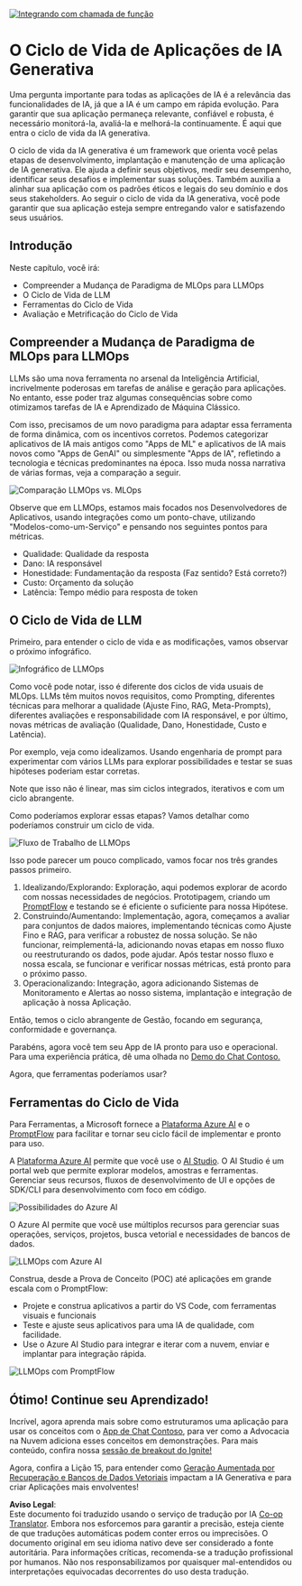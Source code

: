 <!--
CO_OP_TRANSLATOR_METADATA:
{
  "original_hash": "27a5347a5022d5ef0a72ab029b03526a",
  "translation_date": "2025-05-19T23:25:40+00:00",
  "source_file": "14-the-generative-ai-application-lifecycle/README.md",
  "language_code": "pt"
}
-->
[![Integrando com chamada de função](../../../translated_images/14-lesson-banner.0b85d0b37979269e80a18bb1e758e1ccca0a2195b426a0af666c8ad14aee60b0.pt.png)](https://aka.ms/gen-ai-lesson14-gh?WT.mc_id=academic-105485-koreyst)

# O Ciclo de Vida de Aplicações de IA Generativa

Uma pergunta importante para todas as aplicações de IA é a relevância das funcionalidades de IA, já que a IA é um campo em rápida evolução. Para garantir que sua aplicação permaneça relevante, confiável e robusta, é necessário monitorá-la, avaliá-la e melhorá-la continuamente. É aqui que entra o ciclo de vida da IA generativa.

O ciclo de vida da IA generativa é um framework que orienta você pelas etapas de desenvolvimento, implantação e manutenção de uma aplicação de IA generativa. Ele ajuda a definir seus objetivos, medir seu desempenho, identificar seus desafios e implementar suas soluções. Também auxilia a alinhar sua aplicação com os padrões éticos e legais do seu domínio e dos seus stakeholders. Ao seguir o ciclo de vida da IA generativa, você pode garantir que sua aplicação esteja sempre entregando valor e satisfazendo seus usuários.

## Introdução

Neste capítulo, você irá:

- Compreender a Mudança de Paradigma de MLOps para LLMOps
- O Ciclo de Vida de LLM
- Ferramentas do Ciclo de Vida
- Avaliação e Metrificação do Ciclo de Vida

## Compreender a Mudança de Paradigma de MLOps para LLMOps

LLMs são uma nova ferramenta no arsenal da Inteligência Artificial, incrivelmente poderosas em tarefas de análise e geração para aplicações. No entanto, esse poder traz algumas consequências sobre como otimizamos tarefas de IA e Aprendizado de Máquina Clássico.

Com isso, precisamos de um novo paradigma para adaptar essa ferramenta de forma dinâmica, com os incentivos corretos. Podemos categorizar aplicativos de IA mais antigos como "Apps de ML" e aplicativos de IA mais novos como "Apps de GenAI" ou simplesmente "Apps de IA", refletindo a tecnologia e técnicas predominantes na época. Isso muda nossa narrativa de várias formas, veja a comparação a seguir.

![Comparação LLMOps vs. MLOps](../../../translated_images/01-llmops-shift.82d7bf6eb2d98a01e35f234df654e9aa4ebec89792f274695a5da8dc3f388084.pt.png)

Observe que em LLMOps, estamos mais focados nos Desenvolvedores de Aplicativos, usando integrações como um ponto-chave, utilizando "Modelos-como-um-Serviço" e pensando nos seguintes pontos para métricas.

- Qualidade: Qualidade da resposta
- Dano: IA responsável
- Honestidade: Fundamentação da resposta (Faz sentido? Está correto?)
- Custo: Orçamento da solução
- Latência: Tempo médio para resposta de token

## O Ciclo de Vida de LLM

Primeiro, para entender o ciclo de vida e as modificações, vamos observar o próximo infográfico.

![Infográfico de LLMOps](../../../translated_images/02-llmops.287de964b5ce9577678b7f053efb3a3c92adf0852c882c5bae94c11b7563e4db.pt.png)

Como você pode notar, isso é diferente dos ciclos de vida usuais de MLOps. LLMs têm muitos novos requisitos, como Prompting, diferentes técnicas para melhorar a qualidade (Ajuste Fino, RAG, Meta-Prompts), diferentes avaliações e responsabilidade com IA responsável, e por último, novas métricas de avaliação (Qualidade, Dano, Honestidade, Custo e Latência).

Por exemplo, veja como idealizamos. Usando engenharia de prompt para experimentar com vários LLMs para explorar possibilidades e testar se suas hipóteses poderiam estar corretas.

Note que isso não é linear, mas sim ciclos integrados, iterativos e com um ciclo abrangente.

Como poderíamos explorar essas etapas? Vamos detalhar como poderíamos construir um ciclo de vida.

![Fluxo de Trabalho de LLMOps](../../../translated_images/03-llm-stage-flows.f3b87c210c1fe37084a7b7408877ff1688e2dc565694789820ec259e76d4ed05.pt.png)

Isso pode parecer um pouco complicado, vamos focar nos três grandes passos primeiro.

1. Idealizando/Explorando: Exploração, aqui podemos explorar de acordo com nossas necessidades de negócios. Prototipagem, criando um [PromptFlow](https://microsoft.github.io/promptflow/index.html?WT.mc_id=academic-105485-koreyst) e testando se é eficiente o suficiente para nossa Hipótese.
2. Construindo/Aumentando: Implementação, agora, começamos a avaliar para conjuntos de dados maiores, implementando técnicas como Ajuste Fino e RAG, para verificar a robustez de nossa solução. Se não funcionar, reimplementá-la, adicionando novas etapas em nosso fluxo ou reestruturando os dados, pode ajudar. Após testar nosso fluxo e nossa escala, se funcionar e verificar nossas métricas, está pronto para o próximo passo.
3. Operacionalizando: Integração, agora adicionando Sistemas de Monitoramento e Alertas ao nosso sistema, implantação e integração de aplicação à nossa Aplicação.

Então, temos o ciclo abrangente de Gestão, focando em segurança, conformidade e governança.

Parabéns, agora você tem seu App de IA pronto para uso e operacional. Para uma experiência prática, dê uma olhada no [Demo do Chat Contoso.](https://nitya.github.io/contoso-chat/?WT.mc_id=academic-105485-koreys)

Agora, que ferramentas poderíamos usar?

## Ferramentas do Ciclo de Vida

Para Ferramentas, a Microsoft fornece a [Plataforma Azure AI](https://azure.microsoft.com/solutions/ai/?WT.mc_id=academic-105485-koreys) e o [PromptFlow](https://microsoft.github.io/promptflow/index.html?WT.mc_id=academic-105485-koreyst) para facilitar e tornar seu ciclo fácil de implementar e pronto para uso.

A [Plataforma Azure AI](https://azure.microsoft.com/solutions/ai/?WT.mc_id=academic-105485-koreys) permite que você use o [AI Studio](https://ai.azure.com/?WT.mc_id=academic-105485-koreys). O AI Studio é um portal web que permite explorar modelos, amostras e ferramentas. Gerenciar seus recursos, fluxos de desenvolvimento de UI e opções de SDK/CLI para desenvolvimento com foco em código.

![Possibilidades do Azure AI](../../../translated_images/04-azure-ai-platform.bf903e8cdf00f73896d804bd8e6bea62f5280498c998271bd5629c1efa8b466f.pt.png)

O Azure AI permite que você use múltiplos recursos para gerenciar suas operações, serviços, projetos, busca vetorial e necessidades de bancos de dados.

![LLMOps com Azure AI](../../../translated_images/05-llm-azure-ai-prompt.dc29c0d74b1dd939f7c6cbf28b1fee54b9a846ba04d4068c40134e2627cb7232.pt.png)

Construa, desde a Prova de Conceito (POC) até aplicações em grande escala com o PromptFlow:

- Projete e construa aplicativos a partir do VS Code, com ferramentas visuais e funcionais
- Teste e ajuste seus aplicativos para uma IA de qualidade, com facilidade.
- Use o Azure AI Studio para integrar e iterar com a nuvem, enviar e implantar para integração rápida.

![LLMOps com PromptFlow](../../../translated_images/06-llm-promptflow.8f0a6fcbea793a042a3db89ca1db1aa8fd540526958c97b5e894748fb4a87edd.pt.png)

## Ótimo! Continue seu Aprendizado!

Incrível, agora aprenda mais sobre como estruturamos uma aplicação para usar os conceitos com o [App de Chat Contoso](https://nitya.github.io/contoso-chat/?WT.mc_id=academic-105485-koreyst), para ver como a Advocacia na Nuvem adiciona esses conceitos em demonstrações. Para mais conteúdo, confira nossa [sessão de breakout do Ignite!
](https://www.youtube.com/watch?v=DdOylyrTOWg)

Agora, confira a Lição 15, para entender como [Geração Aumentada por Recuperação e Bancos de Dados Vetoriais](../15-rag-and-vector-databases/README.md?WT.mc_id=academic-105485-koreyst) impactam a IA Generativa e para criar Aplicações mais envolventes!

**Aviso Legal**:  
Este documento foi traduzido usando o serviço de tradução por IA [Co-op Translator](https://github.com/Azure/co-op-translator). Embora nos esforcemos para garantir a precisão, esteja ciente de que traduções automáticas podem conter erros ou imprecisões. O documento original em seu idioma nativo deve ser considerado a fonte autoritária. Para informações críticas, recomenda-se a tradução profissional por humanos. Não nos responsabilizamos por quaisquer mal-entendidos ou interpretações equivocadas decorrentes do uso desta tradução.